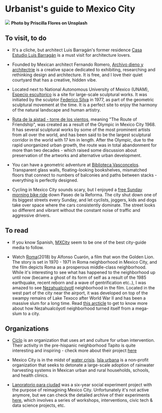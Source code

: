 # Urbanist's guide to Mexico City

![](priscilla-flores-659078-unsplash.jpg)
**Photo by Priscilla Flores on Unsplash**

## To visit, to do

- It's a cliche, but architect Luis Barragán's former residence [Casa Estudio Luis Barragán](http://www.casaluisbarragan.org/) is a must visit for architecture lovers.

- Founded by Mexican architect Fernando Romero, [Archivo dieno y architectrie](http://archivo.design/en/) is a creative space dedicated to exhibiting, researching and rethinking design and architecture. It is free, and I love their quiet courtyard that has a creative, hidden vibe.

- Located next to National Autonomous University of Mexico (UNAM), [Especio escultorico](http://www.fundacionunam.org.mx/donde-paso/conoce-el-espacio-escultorico-de-la-unam/) is a site for large-scale sculptural works. It was initiated by the sculptor [Federico Silva](<https://es.wikipedia.org/wiki/Federico_Silva_(escultor)>) in 1977, as part of the geometric sculptural movement at the time. It is a perfect site to enjoy the harmony of the natural landscape and human artistry.

- [Ruta de la aistad - torre de los vientos](http://www.mexico68.org/es/esculturas/06.html), meaning "The Route of Friendship", was created as a result of the Olympic in Mexico City 1968. It has several sculptural works by some of the most prominent artists from all over the world, and has been said to be the largest sculptural corridor in the world with 17 km in length. After the Olympic, due to the rapid unorganized urban growth, the route was in total abandonment for more than two decades - which raised some discussion about preservation of the artworks and alternative urban development.

- You can have a geometric adventure at [Biblioteca Vasconcelos](https://www.bibliotecavasconcelos.gob.mx/). Transparent glass walls, floating-looking bookshelves, mismatched floors that connect to numbers of balconies and paths between stacks - everything is perfectly designed.

- Cycling in Mexico City sounds scary, but I enjoyed a [free Sunday morning bike ride](https://www.featherandthewind.com/blog/mexico-city-sunday-bike-ride) down Paseo de la Reforma. The city shut down one of its biggest streets every Sunday, and let cyclists, joggers, kids and dogs take over space where the cars consistently dominate. The street looks so different and vibrant without the constant noise of traffic and aggressive drivers.

## To read

- If you know Spanish, [MXCity](https://mxcity.mx/) seem to be one of the best city-guide media to follow.

- Watch [Roma](https://www.netflix.com/mx-en/title/80240715)(2018) by Alfonso Cuarón, a film that won the Golden Lion. The story is set in 1970 - 1971 in Roma neighborhood in Mexico City, and the film depicts Roma as a prosperous middle-class neighborhood. While it's interesting to see what has happened to the neighborhood up until now (became a ghost of its form of self as a result of the 1985 earthquake, recent reborn and a wave of gentrification etc..), I was amazed to see [Nezahualcóyotl](https://local.mx/capital/cronica-ciudad/ciudad-nezahualcoyotl/) neighborhood in the film. Located in the west part of the city near the airport, it was developed on top of the swampy remains of Lake Texoco after World War II and has been a massive slum for a long time. Read [this arcticle](https://www.citylab.com/equity/2017/06/how-a-slum-became-a-city/529488/) to get to know more about how Nezahualcóyotl neighborhood turned itself from a mega-slum to a city.

## Organizations

- [Ciclo](https://projectciclo.com/) is an organization that uses art and culture for urban intervention. Their activity in the pre-hispanic neighborhood Tapito is quite interesting and inspiring - check more about their project [here](https://projectciclo.com/ciclo-tepito)

- Mexico City is in the midst of [water crisis](http://fortune.com/2018/09/27/mexico-city-sinking-water-crisis-claudia-sheinbaum/). [Isla urbana](http://islaurbana.org/) is a non-profit organization that seeks to detonate a large-scale adoption of rainwater harvesting systems in Mexican urban and rural households, schools, and health clinics.

- [Lanoratorio para ciudad](https://labcd.mx/) was a six-year social experiment project with the purpose of reimagining Mexico City. Unfortunately it's not active anymore, but we can check the detailed archive of their experiments [here](https://g0v.news/laboratorio-para-la-ciudad-re-imagining-mexico-city-through-civic-tech-84272ce8619c), which involves a series of workshops, interventions, civic tech & data science projects, etc.
